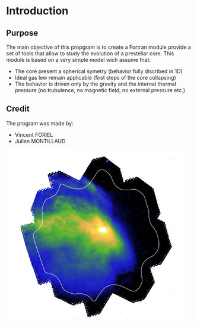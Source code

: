 # Introduction

## Purpose

The main objective of this propgram is to create a Fortran module provide a set of tools that allow to study the evolution of a prestellar core. This module is based on a very simple model wich assume that:
- The core present a spherical symetry (behavior fully discribed in 1D)
- Ideal gas lew remain applicable (first steps of the core collapsing)
- The behavior is driven only by the gravity and the internal thermal pressure (no trubulence, no magnetic field, no external pressure etc.)

## Credit

The program was made by:
- Vincent FORIEL
- Julien MONTILLAUD

![](thumbnail.png)
